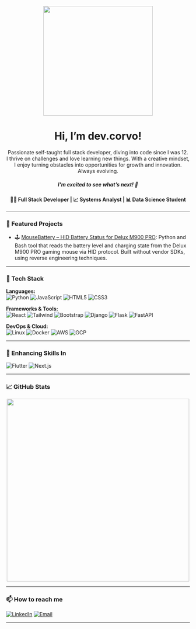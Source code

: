<div align="center">
  <img src="https://i.imgur.com/M7BWDIg.png" width="300"> 
  
  <h1>Hi, I’m dev.corvo!</h1>
  
  <p>
    Passionate self-taught full stack developer, diving into code since I was 12.<br>
    I thrive on challenges and love learning new things. With a creative mindset,<br>
    I enjoy turning obstacles into opportunities for growth and innovation. Always evolving.
  </p>

  <h5>I'm excited to see what’s next! 🚀</h5>

  <h4>🧑‍💻 Full Stack Developer | 📈 Systems Analyst | 📊 Data Science Student</h4>
</div>

---

### 🚀 Featured Projects

<!--- 🧠 [AI Toolbox](https://github.com/Corvo97/ai-toolbox): Utility scripts for NLP and computer vision tasks using Python.-->
<!--- 📊 [Dashboard LiveStats](https://github.com/Corvo97/livestats): Real-time monitoring dashboard with WebSockets and Chart.js.-->
- 🕹️ [MouseBattery – HID Battery Status for Delux M900 PRO](https://github.com/Corvo97/MouseBattery-HID-Battery-Status-for-Delux-M900-PRO): Python and Bash tool that reads the battery level and charging state from the Delux M900 PRO gaming mouse via HID protocol. Built without vendor SDKs, using reverse engineering techniques.

---

### 🧰 Tech Stack

**Languages:**  
![Python](https://img.shields.io/badge/Python-3776AB?style=flat&logo=python&logoColor=white)
![JavaScript](https://img.shields.io/badge/JavaScript-F7DF1E?style=flat&logo=javascript&logoColor=black)
![HTML5](https://img.shields.io/badge/HTML5-E34F26?style=flat&logo=html5&logoColor=white)
![CSS3](https://img.shields.io/badge/CSS3-1572B6?style=flat&logo=css3&logoColor=white)

**Frameworks & Tools:**  
![React](https://img.shields.io/badge/React-20232A?style=flat&logo=react&logoColor=61DAFB)
![Tailwind](https://img.shields.io/badge/Tailwind_CSS-38B2AC?style=flat&logo=tailwind-css&logoColor=white)
![Bootstrap](https://img.shields.io/badge/Bootstrap-7952B3?style=flat&logo=bootstrap&logoColor=white)
![Django](https://img.shields.io/badge/Django-092E20?style=flat&logo=django&logoColor=white)
![Flask](https://img.shields.io/badge/Flask-000000?style=flat&logo=flask&logoColor=white)
![FastAPI](https://img.shields.io/badge/FastAPI-009688?style=flat&logo=fastapi&logoColor=white)

**DevOps & Cloud:**  
![Linux](https://img.shields.io/badge/Linux-FCC624?style=flat&logo=linux&logoColor=black)
![Docker](https://img.shields.io/badge/Docker-2496ED?style=flat&logo=docker&logoColor=white)
![AWS](https://img.shields.io/badge/AWS-232F3E?style=flat&logo=amazon-aws&logoColor=white)
![GCP](https://img.shields.io/badge/GCP-4285F4?style=flat&logo=google-cloud&logoColor=white)

---

### 🧠 Enhancing Skills In
![Flutter](https://img.shields.io/badge/Flutter-02569B?style=flat&logo=flutter&logoColor=white)
![Next.js](https://img.shields.io/badge/Next.js-000000?style=flat&logo=next.js&logoColor=white)

---

### 📈 GitHub Stats

<p align="center">
  <img src="https://github-readme-stats.vercel.app/api?username=Corvo97&show_icons=true&theme=github_dark" width="500" />
</p>

---

### 📫 How to reach me

[![LinkedIn](https://img.shields.io/badge/-LinkedIn-0A66C2?style=flat&logo=linkedin&logoColor=white)](https://linkedin.com/in/jefferson-corvo)
[![Email](https://img.shields.io/badge/-Email-%23333?style=flat&logo=gmail&logoColor=white)](mailto:097.cuervo@gmail.com)
<!--[![Portfolio](https://img.shields.io/badge/Portfolio-%2312100E.svg?style=flat&logo=github&logoColor=white)](https://devcorvo.dev)-->

---

<!---
Corvo97/Corvo97 is a ✨ special ✨ repository because its `README.md` appears on your GitHub profile.
--->
